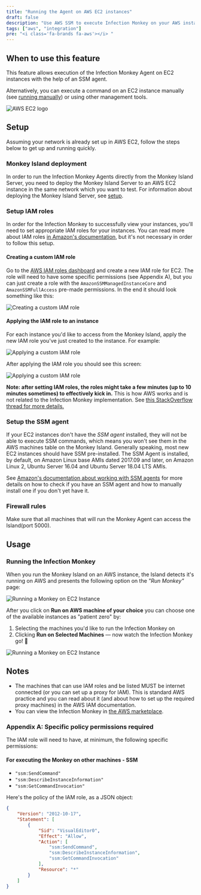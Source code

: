 ```yaml
---
title: "Running the Agent on AWS EC2 instances"
draft: false
description: "Use AWS SSM to execute Infection Monkey on your AWS instances."
tags: ["aws", "integration"]
pre: "<i class='fa-brands fa-aws'></i> "
---
```


## When to use this feature

This feature allows execution of the Infection Monkey Agent on EC2 instances with the help of an SSM agent.

Alternatively, you can execute a command on an EC2 instance manually (see [running manually](../../running-manually)) or using other management tools.

![AWS EC2 logo](/images/island/integrations/aws/aws-ec2.svg?height=250px "AWS EC2 logo")

## Setup

Assuming your network is already set up in AWS EC2, follow the steps below to get up and running quickly.

### Monkey Island deployment

In order to run the Infection Monkey Agents directly from the Monkey Island Server, you need to deploy the Monkey Island Server to an AWS EC2 instance in the same network which you want to test. For information about deploying the Monkey Island Server, see [setup](../../../setup).

### Setup IAM roles

In order for the Infection Monkey to successfully view your instances, you'll need to set appropriate IAM roles for your instances. You can read more about IAM roles [in Amazon's documentation](https://docs.aws.amazon.com/IAM/latest/UserGuide/id_roles.html), but it's not necessary in order to follow this setup.

#### Creating a custom IAM role

Go to the [AWS IAM roles dashboard](https://console.aws.amazon.com/iam/home?#/roles) and create a new IAM role for EC2. The role will need to have some specific permissions (see Appendix A), but you can just create a role with the `AmazonSSMManagedInstanceCore` and `AmazonSSMFullAccess` pre-made permissions. In the end it should look something like this:

![Creating a custom IAM role](/images/island/integrations/aws/monkey-island-aws-screenshot-3.png "Creating a custom IAM role")

#### Applying the IAM role to an instance

For each instance you'd like to access from the Monkey Island, apply the new IAM role you've just created to the instance. For example:

![Applying a custom IAM role](/images/island/integrations/aws/monkey-island-aws-screenshot-4.png "Applying a custom IAM role")

After applying the IAM role you should see this screen:

![Applying a custom IAM role](/images/island/integrations/aws/monkey-island-aws-screenshot-5.png "Applying a custom IAM role")

**Note: after setting IAM roles, the roles might take a few minutes (up to 10 minutes sometimes) to effectively kick in.** This is how AWS works and is not related to the Infection Monkey implementation. See [this StackOverflow thread for more details.](https://stackoverflow.com/questions/20156043/how-long-should-i-wait-after-applying-an-aws-iam-policy-before-it-is-valid)

### Setup the SSM agent

If your EC2 instances don't have the _SSM agent_ installed, they will not be able to execute SSM commands, which means you won't see them in the AWS machines table on the Monkey Island. Generally speaking, most new EC2 instances should have SSM pre-installed. The SSM Agent is installed, by default, on Amazon Linux base AMIs dated 2017.09 and later, on Amazon Linux 2, Ubuntu Server 16.04 and Ubuntu Server 18.04 LTS AMIs.

See [Amazon's documentation about working with SSM agents](https://docs.aws.amazon.com/systems-manager/latest/userguide/ssm-agent.html) for more details on how to check if you have an SSM agent and how to manually install one if you don't yet have it.

### Firewall rules

Make sure that all machines that will run the Monkey Agent can access the Island(port 5000).

## Usage

### Running the Infection Monkey

When you run the Monkey Island on an AWS instance, the Island detects it's running on AWS and presents the following option on the _"Run Monkey"_ page:

![Running a Monkey on EC2 Instance](/images/island/integrations/aws/monkey-island-aws-screenshot-1.png "Running a Monkey on EC2 Instance")

After you click on **Run on AWS machine of your choice** you can choose one of the available instances as "patient zero" by:

1. Selecting the machines you'd like to run the Infection Monkey on
2. Clicking **Run on Selected Machines** — now watch the Infection Monkey go! 🐒

![Running a Monkey on EC2 Instance](/images/island/integrations/aws/monkey-island-aws-screenshot-2.png "Running a Monkey on EC2 Instance")

## Notes

- The machines that can use IAM roles and be listed MUST be internet connected (or you can set up a proxy for IAM). This is standard AWS practice and you can read about it (and about how to set up the required proxy machines) in the AWS IAM documentation.
- You can view the Infection Monkey in [the AWS marketplace](https://aws.amazon.com/marketplace/pp/B07B3J7K6D).

### Appendix A: Specific policy permissions required

The IAM role will need to have, at minimum, the following specific permissions:

#### For executing the Monkey on other machines - SSM

- `"ssm:SendCommand"`
- `"ssm:DescribeInstanceInformation"`
- `"ssm:GetCommandInvocation"`

Here's the policy of the IAM role, as a JSON object:
```json
{
    "Version": "2012-10-17",
    "Statement": [
        {
            "Sid": "VisualEditor0",
            "Effect": "Allow",
            "Action": [
                "ssm:SendCommand",
                "ssm:DescribeInstanceInformation",
                "ssm:GetCommandInvocation"
            ],
            "Resource": "*"
        }
    ]
}
```
